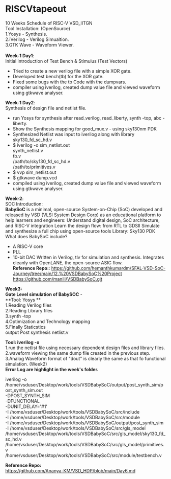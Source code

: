 # RISCVtapeout
10 Weeks Schedule of RISC-V VSD_IITGN  
Tool Installation: (OpenSource)   
1.Yosys  - Synthesis.  
2.iVerilog - Verilog Simualtion.  
3.GTK Wave - Waveform Viewer.<br>            
**Week-1 Day1**:    
Initial introduction of Test Bench & Stimulus (Test Vectors)
- Tried to create a new verilog file with a simple XOR gate.
- Developed test bench(tb) for the XOR gate.
- Fixed some bugs with the tb Code with the dumpvars.
- compiler using iverilog, created dump value file and viewed waveform using gtkwave analyser.<br>  
  
**Week-1 Day2**:  
Synthesis of design file and netlist file.
- run Yosys for synthesis after read_verilog, read_liberty, synth -top, abc -liberty.
- Show the Synthesis mapping for good_mux.v - using sky130nm PDK
- Synthesized Netlist was input to iverilog along with library sky130_fd_sc_hd.v
- $ iverilog -o sim_netlist.out \
  synth_netlist.v \
  tb.v \
  /path/to/sky130_fd_sc_hd.v \
  /path/to/primitives.v
- $ vvp sim_netlist.out
- $ gtkwave dump.vcd
- compiled using iverilog, created dump value file and viewed waveform using gtkwave analyser.<br>

**Week-2**:  
SOC Introduction:  
**BabySoC** is a minimal, open-source System-on-Chip (SoC) developed and released by VSD (VLSI System Design Corp) as an educational platform to help learners and engineers:
Understand digital design, SoC architecture, and RISC-V integration
Learn the design flow: from RTL to GDSII
Simulate and synthesize a full chip using open-source tools
Library: Sky130 PDK <br>
What does BabySoC include?
- A RISC-V core
- PLL
- 10-bit DAC
Written in Verilog, tlv for simulation and synthesis.
Integrates cleanly with OpenLANE, the open-source ASIC flow.<br>
**Reference Repo:**:
https://github.com/hemanthkumardm/SFAL-VSD-SoC-Journey/tree/main/12.%20VSDBabySoC%20Project
https://github.com/manili/VSDBabySoC.git

**Week3:**  
**Gate Level simulation of BabySOC** -  
**Tool: Yosys **  
1.Reading Verilog files  
2.Reading Library files  
3.synth -top  
4.Optimization and Technology mapping  
5.Finally Staticstics    
output Post synthesis netlist.v    



**Tool: iverilog -o**  
1.run the netlist file using necessary dependent design files and library files.  
2.waveform viewing the same dump file created in the previous step.   
3.Analog Waveform format of "dout" is clearly the same as that fo functional simulation. (Week2)  
**Error Log are highlight in the week's folder.**      

iverilog -o /home/vsduser/Desktop/work/tools/VSDBabySoC/output/post_synth_sim/post_synth_sim.out \
  -DPOST_SYNTH_SIM \
  -DFUNCTIONAL \
  -DUNIT_DELAY='#1' \
  -I /home/vsduser/Desktop/work/tools/VSDBabySoC/src/include \
  -I /home/vsduser/Desktop/work/tools/VSDBabySoC/src/module \
  -I /home/vsduser/Desktop/work/tools/VSDBabySoC/output/post_synth_sim \
  -I /home/vsduser/Desktop/work/tools/VSDBabySoC/src/gls_model \
  /home/vsduser/Desktop/work/tools/VSDBabySoC/src/gls_model/sky130_fd_sc_hd.v \
  /home/vsduser/Desktop/work/tools/VSDBabySoC/src/gls_model/primitives.v \
  /home/vsduser/Desktop/work/tools/VSDBabySoC/src/module/testbench.v
    
**Reference Repo:**  
https://github.com/Ananya-KM/VSD_HDP/blob/main/Day6.md
